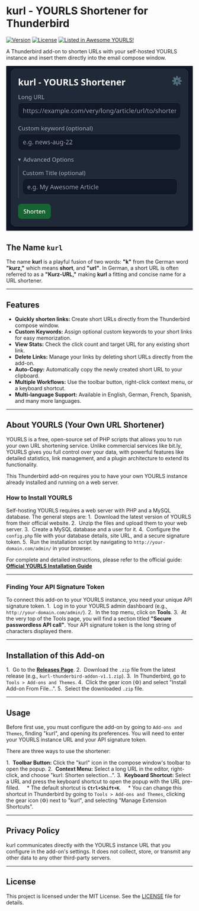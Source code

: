 # kurl - YOURLS Shortener for Thunderbird

[![Version](https://img.shields.io/badge/version-1.4-blue.svg)](https://github.com/gerald-drissner/kurl-thunderbird-addon/releases)
[![License](https://img.shields.io/badge/license-MIT-green.svg)](LICENSE)
[![Listed in Awesome YOURLS!](https://img.shields.io/badge/Awesome-YOURLS-C5A3BE)](https://github.com/YOURLS/awesome)

A Thunderbird add-on to shorten URLs with your self-hosted YOURLS instance and insert them directly into the email compose window.

![Screenshot of the kurl add-on popup](assets/kurl-thunderbird-add-on-screenshot.jpg)

## The Name `kurl`

The name **kurl** is a playful fusion of two words: **"k"** from the German word **"kurz,"** which means **short**, and **"url"**. In German, a short URL is often referred to as a **"Kurz-URL,"** making **kurl** a fitting and concise name for a URL shortener.

***

## Features

* **Quickly shorten links:** Create short URLs directly from the Thunderbird compose window.
* **Custom Keywords:** Assign optional custom keywords to your short links for easy memorization.
* **View Stats:** Check the click count and target URL for any existing short link.
* **Delete Links:** Manage your links by deleting short URLs directly from the add-on.
* **Auto-Copy:** Automatically copy the newly created short URL to your clipboard.
* **Multiple Workflows:** Use the toolbar button, right-click context menu, or a keyboard shortcut.
* **Multi-language Support:** Available in English, German, French, Spanish, and many more languages.

***

## About YOURLS (Your Own URL Shortener)

YOURLS is a free, open-source set of PHP scripts that allows you to run your own URL shortening service. Unlike commercial services like bit.ly, YOURLS gives you full control over your data, with powerful features like detailed statistics, link management, and a plugin architecture to extend its functionality.

This Thunderbird add-on requires you to have your own YOURLS instance already installed and running on a web server.

### How to Install YOURLS

Self-hosting YOURLS requires a web server with PHP and a MySQL database. The general steps are:
1.  Download the latest version of YOURLS from their official website.
2.  Unzip the files and upload them to your web server.
3.  Create a MySQL database and a user for it.
4.  Configure the `config.php` file with your database details, site URL, and a secure signature token.
5.  Run the installation script by navigating to `http://your-domain.com/admin/` in your browser.

For complete and detailed instructions, please refer to the official guide:
**[Official YOURLS Installation Guide](https://yourls.org/#Install)**

***

### Finding Your API Signature Token

To connect this add-on to your YOURLS instance, you need your unique API signature token.
1.  Log in to your YOURLS admin dashboard (e.g., `http://your-domain.com/admin/`).
2.  In the top menu, click on **Tools**.
3.  At the very top of the Tools page, you will find a section titled **"Secure passwordless API call"**. Your API signature token is the long string of characters displayed there.

***

## Installation of this Add-on

1.  Go to the [**Releases Page**](https://github.com/gerald-drissner/kurl-thunderbird-addon/releases).
2.  Download the `.zip` file from the latest release (e.g., `kurl-thunderbird-addon-v1.1.zip`).
3.  In Thunderbird, go to `Tools > Add-ons and Themes`.
4.  Click the gear icon (⚙️) and select "Install Add-on From File...".
5.  Select the downloaded `.zip` file.

***

## Usage

Before first use, you must configure the add-on by going to `Add-ons and Themes`, finding "kurl", and opening its preferences. You will need to enter your YOURLS instance URL and your API signature token.

There are three ways to use the shortener:

1.  **Toolbar Button:** Click the "kurl" icon in the compose window's toolbar to open the popup.
2.  **Context Menu:** Select a long URL in the editor, right-click, and choose "kurl: Shorten selection…".
3.  **Keyboard Shortcut:** Select a URL and press the keyboard shortcut to open the popup with the URL pre-filled.
    * The default shortcut is **`Ctrl+Shift+K`**.
    * You can change this shortcut in Thunderbird by going to `Tools > Add-ons and Themes`, clicking the gear icon (⚙️) next to "kurl", and selecting "Manage Extension Shortcuts".

***

## Privacy Policy

kurl communicates directly with the YOURLS instance URL that you configure in the add-on's settings. It does not collect, store, or transmit any other data to any other third-party servers.

***

## License

This project is licensed under the MIT License. See the [LICENSE](LICENSE) file for details.
